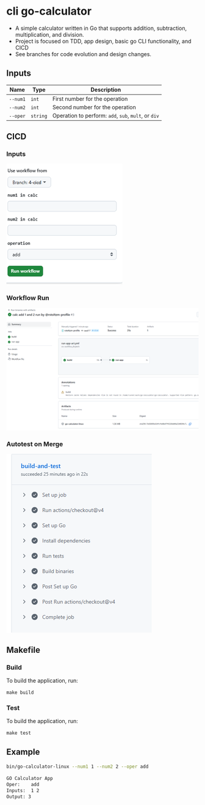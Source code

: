 # cli go-calculator
* A simple calculator written in Go that supports addition, subtraction, multiplication, and division.
* Project is focused on TDD, app design, basic go CLI functionality, and CICD
* See branches for code evolution and design changes.



## Inputs
| Name | Type | Description |
| ---- | ---- | ----------- |
| `--num1` | `int` | First number for the operation |
| `--num2` | `int` | Second number for the operation |
| `--oper` | `string` | Operation to perform: `add`, `sub`, `mult`, or `div` |

## CICD
### Inputs
![Workflow Dispatch](docs/4-run-workflow.png)
### Workflow Run
![CICD](docs/4-build-art-run.png)
### Autotest on Merge
![Autotest](docs/4-build-and-test.png)

## Makefile
### Build
To build the application, run:
```base
make build
```

### Test
To build the application, run:
```base
make test
```

## Example

```bash
bin/go-calculator-linux --num1 1 --num2 2 --oper add
```
```text
GO Calculator App
Oper:    add
Inputs:  1 2
Output: 3
```
